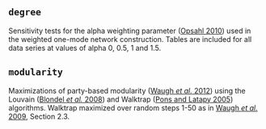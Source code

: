 ## `degree`

Sensitivity tests for the alpha weighting parameter ([Opsahl 2010](http://toreopsahl.com/2010/04/21/article-node-centrality-in-weighted-networks-generalizing-degree-and-shortest-paths/)) used in the weighted one-mode network construction. Tables are included for all data series at values of alpha 0, 0.5, 1 and 1.5.

## `modularity`

Maximizations of party-based modularity ([Waugh _et al._ 2012](http://papers.ssrn.com/sol3/papers.cfm?abstract_id=1437055)) using the Louvain ([Blondel _et al._ 2008](http://arxiv.org/abs/0803.0476)) and Walktrap ([Pons and Latapy 2005](http://arxiv.org/abs/physics/0512106)) algorithms. Walktrap maximized over random steps 1-50 as in [Waugh _et al._ 2009](http://arxiv.org/abs/0907.3509), Section 2.3.
